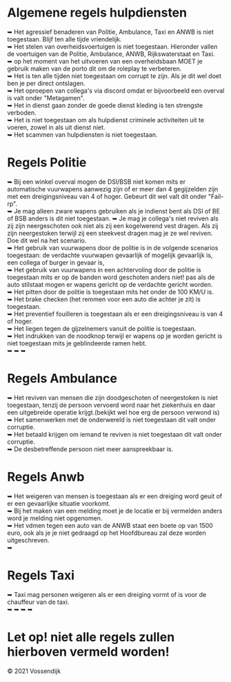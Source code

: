 # Algemene regels hulpdiensten 

 ➥ Het agressief benaderen van Politie, Ambulance, Taxi en ANWB is niet toegestaan. Blijf ten alle tijde vriendelijk.</br>
 ➥ Het stelen van overheidsvoertuigen is niet toegestaan. Hieronder vallen de voertuigen van de Politie, Ambulance, ANWB, Rijkswaterstaat en Taxi.</br>
 ➥ op het moment van het uitvoeren van een overheidsbaan MOET je gebruik maken van de porto dit om de roleplay te verbeteren.</br>
 ➥ Het is ten alle tijden niet toegestaan om corrupt te zijn. Als je dit wel doet ben je per direct ontslagen.</br>
 ➥ Het oproepen van collega's via discord omdat er bijvoorbeeld een overval is valt onder "Metagamen".</br>
 ➥ Het in dienst gaan zonder de goede dienst kleding is ten strengste verboden.</br>
 ➥ Het is niet toegestaan om als hulpdienst criminele activiteiten uit te voeren, zowel in als uit dienst niet.</br>
 ➥ Het scammen van hulpdiensten is niet toegestaan.</br>




# Regels Politie

 ➥ Bij een winkel overval mogen de DSI/BSB niet komen mits er automatische vuurwapens aanwezig zijn of er meer dan 4 gegijzelden zijn met een dreigingsniveau van 4 of hoger. Gebeurt dit wel valt dit onder "Fail-rp".</br>
 ➥ Je mag alleen zware wapens gebruiken als je indienst bent als DSI of BE of BSB anders is dit niet toegestaan.
 ➥ Je mag je collega's niet reviven als zij zijn neergeschoten ook niet als zij een kogelwerend vest dragen. Als zij zijn neergestoken terwijl zij een steekvest dragen mag je ze wel reviven. Doe dit wel na het scenario. </br>
 ➥ Het gebruik van vuurwapens door de politie is in de volgende scenarios toegestaan: de verdachte vuurwapen gevaarlijk of mogelijk gevaarlijk is, een collega of burger in gevaar is, </br>
 ➥ Het gebruik van vuurwapens in een achtervoling door de politie is toegestaan mits er op de banden word geschoten anders niet! pas als de auto stilstaat mogen er wapens gericht op de verdachte gericht worden.</br>
 ➥ Het pitten door de politie is toegestaan mits het onder de 100 KM/U is. </br>
 ➥ Het brake checken (het remmen voor een auto die achter je zit) is toegestaan. </br>
 ➥ Het preventief fouilleren is toegestaan als er een dreigingsniveau is van 4 of hoger. </br>
 ➥ Het liegen tegen de gijzelnemers vanuit de politie is toegestaan.</br>
 ➥ Het indrukken van de noodknop terwijl er wapens op je worden gericht is niet toegestaan mits je geblindeerde ramen hebt.</br>
 ➥ 
 ➥ 
 ➥ 

# Regels Ambulance
 ➥ Het reviven van mensen die zijn doodgeschoten of neergestoken is niet toegestaan, tenzij de persoon vervoerd word naar het ziekenhuis en daar een uitgebreide operatie krijgt.(bekijkt wel hoe erg de persoon verwond is)</br>
 ➥ Het samenwerken met de onderwereld is niet toegestaan dit valt onder corruptie.</br>
 ➥ Het betaald krijgen om iemand te reviven is niet toegestaan dit valt onder corruptie.</br>
 ➥ De desbetreffende persoon niet meer aanspreekbaar is.</br> 

# Regels Anwb
 ➥ Het weigeren van mensen is toegestaan als er een dreiging word geuit of er een gevaarlijke situatie voorkomt. </br>
 ➥ Bij het maken van een melding moet je de locatie er bij vermelden anders word je melding niet opgenomen. </br>
 ➥ Het vdmen tegen een auto van de ANWB staat een boete op van 1500 euro, ook als je je niet gedraagd op het Hoofdbureau zal deze worden uitgeschreven.</br>
 ➥ 

# Regels Taxi
 ➥ Taxi mag personen weigeren als er een dreiging vormt of is voor de chauffeur van de taxi.</br>
 ➥ 
 ➥
 ➥
 ➥

# Let op! niet alle regels zullen hierboven vermeld worden!
© 2021 Vossendijk
